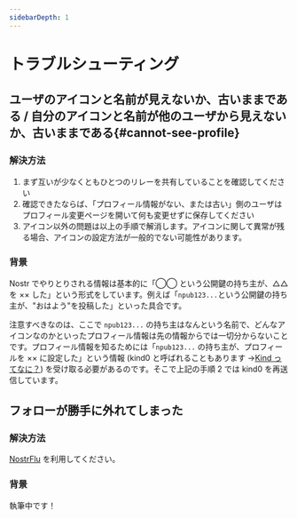 ```yaml
---
sidebarDepth: 1
---
```


# トラブルシューティング

## ユーザのアイコンと名前が見えないか、古いままである / 自分のアイコンと名前が他のユーザから見えないか、古いままである{#cannot-see-profile}

### 解決方法

1. まず互いが少なくともひとつのリレーを共有していることを確認してください
2. 確認できたならば、「プロフィール情報がない、または古い」側のユーザはプロフィール変更ページを開いて何も変更せずに保存してください
3. アイコン以外の問題は以上の手順で解消します。アイコンに関して異常が残る場合、アイコンの設定方法が一般的でない可能性があります。

### 背景

Nostr でやりとりされる情報は基本的に「◯◯ という公開鍵の持ち主が、△△ を ×× した」という形式をしています。例えば「`npub123...`という公開鍵の持ち主が、"おはよう"を投稿した」といった具合です。

注意すべきなのは、ここで `npub123...` の持ち主はなんという名前で、どんなアイコンなのかといったプロフィール情報は先の情報からでは一切分からないことです。プロフィール情報を知るためには「`npub123...` の持ち主が、プロフィールを ×× に設定した」という情報 (kind0 と呼ばれることもあります →[Kind ってなに？](/faq.md#what-is-kind)) を受け取る必要があるのです。そこで上記の手順 2 では kind0 を再送信しています。

## フォローが勝手に外れてしまった

### 解決方法

[NostrFlu](https://heguro.github.io/nostr-following-list-util/) を利用してください。

### 背景

執筆中です！
